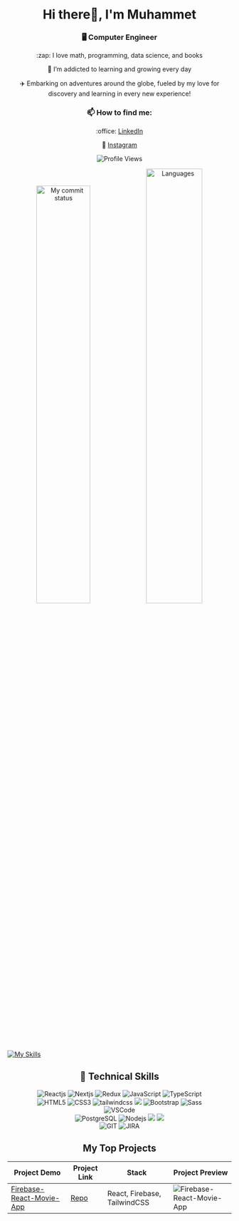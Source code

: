 <h1 align="center">Hi there👋, I'm Muhammet</h1>

<h3 align="center">🖥️ Computer Engineer</h3>

<p align="center">:zap: I love math, programming, data science, and books</p>

<p align="center">🌱 I’m addicted to learning and growing every day</p>

<p align="center">✈️ Embarking on adventures around the globe, fueled by my love for discovery and learning in every new experience!</p>

<h3 align="center">📫 How to find me:</h3>

<p align="center">:office: <a href="www.linkedin.com/in/muhammet-erol">LinkedIn</a></p>
<p align="center">🔗 <a href="https://www.instagram.com/muhammeterl1912/">Instagram</a></p>

<p align="center"><img src="https://komarev.com/ghpvc/?username=muhammeterl1912" alt="Profile Views" /></p>

<p align="center"><img src="https://github-readme-streak-stats.herokuapp.com/?user=muhammeterl1912&theme=chartreuse-dark" alt="My commit status" width="49%" /><img src="https://github-readme-stats.vercel.app/api/top-langs/?username=muhammeterl1912&theme=chartreuse-dark&layout=compact" alt="Languages" width="50%" /></p>

<p align="center"><img src="https://media.giphy.com/media/iIqmM5tTjmpOB9mpbn/giphy.gif" alt=""/></p>


[![My Skills](https://skillicons.dev/icons?i=c,ts,js,html,css,react,redux,nodejs,express,pug,jquery,sass,bootstrap,materialui,styledcomponents,tailwind,sqlite,postgres,vscode,postman,github,wordpress&theme=light&perline=5)](https://skillicons.dev)

<h2 align="center">🚀 Technical Skills</h2>

<div align="center">
  <img src="https://img.shields.io/badge/React-20232A?style=for-the-badge&logo=react&logoColor=61DAFB" alt="Reactjs" />
  <img src="https://img.shields.io/badge/Next-black?style=for-the-badge&logo=next.js&logoColor=white" alt="Nextjs" />
  <img src="https://img.shields.io/badge/redux-%23593d88.svg?style=for-the-badge&logo=redux&logoColor=white" alt="Redux" />
  <img src="https://img.shields.io/badge/JavaScript-323330?style=for-the-badge&logo=javascript&logoColor=F7DF1E" alt="JavaScript" />
  <img src="https://img.shields.io/badge/typescript-%23007ACC.svg?style=for-the-badge&logo=typescript&logoColor=white" alt="TypeScript" />
  <br />
  <img src="https://img.shields.io/badge/HTML5-E34F26?style=for-the-badge&logo=html5&logoColor=white" alt="HTML5" />
  <img src="https://img.shields.io/badge/CSS3-1572B6?style=for-the-badge&logo=css3&logoColor=white" alt="CSS3" />
  <img src="https://img.shields.io/badge/tailwindcss-%2338B2AC.svg?style=for-the-badge&logo=tailwind-css&logoColor=white" alt="tailwindcss" />
  <img src="https://img.shields.io/badge/MUI-%230081CB.svg?style=for-the-badge&logo=mui&logoColor=white" />
  <img src="https://img.shields.io/badge/Bootstrap-563D7C?style=for-the-badge&logo=bootstrap&logoColor=white" alt="Bootstrap" />
  <img src="https://img.shields.io/badge/Sass-CC6699?style=for-the-badge&logo=sass&logoColor=white" alt="Sass" />
  <br />
  <img src="https://img.shields.io/badge/Visual_Studio_Code-0078D4?style=for-the-badge&logo=visual%20studio%20code&logoColor=white" alt="VSCode" />
  <br />
  <img src="https://img.shields.io/badge/PostgreSQL-316192?style=for-the-badge&logo=postgresql&logoColor=white" alt="PostgreSQL" />
  <img src="https://img.shields.io/badge/Node.js-43853D?style=for-the-badge&logo=node.js&logoColor=white" alt="Nodejs" />
  <img src="https://img.shields.io/badge/express.js-%23404d59.svg?style=for-the-badge&logo=express&logoColor=%2361DAFB" />
  <img src="https://img.shields.io/badge/MongoDB-%234ea94b.svg?style=for-the-badge&logo=mongodb&logoColor=white" />
  <br />
  <img src="https://img.shields.io/badge/GIT-E44C30?style=for-the-badge&logo=git&logoColor=white" alt="GIT" />
  <img src="https://img.shields.io/badge/Jira-0052CC?style=for-the-badge&logo=Jira&logoColor=white" alt="JIRA" />
</div>

<h2 align="center">My Top Projects</h2>

<table>
  <thead>
    <tr>
      <th>Project Demo</th>
      <th>Project Link</th>
      <th>Stack</th>
      <th>Project Preview</th>
    </tr>
  </thead>
  <tbody>
    <tr>
      <td><a href="https://merol-firebase-react-movie.netlify.app/">Firebase-React-Movie-App</a></td>
      <td><a href="https://github.com/muhammeterl1912/Firebase-React-Movie-App">Repo</a></td>
      <td>React, Firebase, TailwindCSS</td>
      <td><img src="https://github.com/muhammeterl1912/Firebase-React-Movie-App/assets/118777871/0489a8c5-ea7d-429a-bc3d-3851eb740cf0" alt="Firebase-React-Movie-App" />
</td>
    </tr>
  </tbody>
</table>
